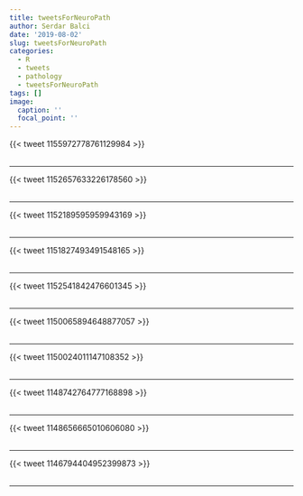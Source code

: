 ```yaml
---
title: tweetsForNeuroPath
author: Serdar Balci
date: '2019-08-02'
slug: tweetsForNeuroPath
categories:
  - R
  - tweets
  - pathology
  - tweetsForNeuroPath
tags: []
image:
  caption: ''
  focal_point: ''
---
```



{{< tweet 1155972778761129984 >}}
<br>
<br>
<hr>
{{< tweet 1152657633226178560 >}}
<br>
<br>
<hr>
{{< tweet 1152189595959943169 >}}
<br>
<br>
<hr>
{{< tweet 1151827493491548165 >}}
<br>
<br>
<hr>
{{< tweet 1152541842476601345 >}}
<br>
<br>
<hr>
{{< tweet 1150065894648877057 >}}
<br>
<br>
<hr>
{{< tweet 1150024011147108352 >}}
<br>
<br>
<hr>
{{< tweet 1148742764777168898 >}}
<br>
<br>
<hr>
{{< tweet 1148656665010606080 >}}
<br>
<br>
<hr>
{{< tweet 1146794404952399873 >}}
<br>
<br>
<hr>
